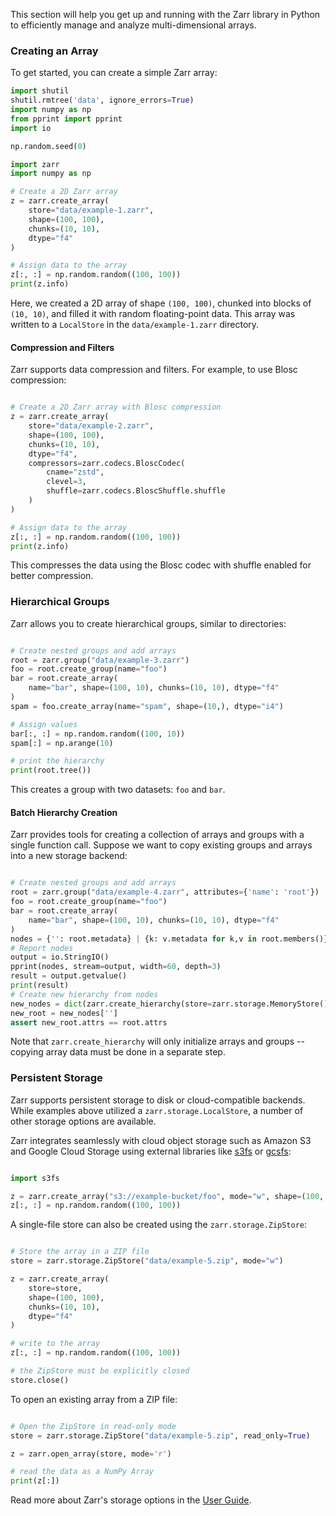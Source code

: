 This section  will help you get up and running with
the Zarr library in Python to efficiently manage and analyze multi-dimensional arrays.

### Creating an Array

To get started, you can create a simple Zarr array:

```python exec="true" session="quickstart"
import shutil
shutil.rmtree('data', ignore_errors=True)
import numpy as np
from pprint import pprint
import io

np.random.seed(0)
```

```python exec="true" session="quickstart" source="above" result="ansi"
import zarr
import numpy as np

# Create a 2D Zarr array
z = zarr.create_array(
    store="data/example-1.zarr",
    shape=(100, 100),
    chunks=(10, 10),
    dtype="f4"
)

# Assign data to the array
z[:, :] = np.random.random((100, 100))
print(z.info)
```

Here, we created a 2D array of shape `(100, 100)`, chunked into blocks of
`(10, 10)`, and filled it with random floating-point data. This array was
written to a `LocalStore` in the `data/example-1.zarr` directory.

#### Compression and Filters

Zarr supports data compression and filters. For example, to use Blosc compression:


```python exec="true" session="quickstart" source="above" result="code"

# Create a 2D Zarr array with Blosc compression
z = zarr.create_array(
    store="data/example-2.zarr",
    shape=(100, 100),
    chunks=(10, 10),
    dtype="f4",
    compressors=zarr.codecs.BloscCodec(
        cname="zstd",
        clevel=3,
        shuffle=zarr.codecs.BloscShuffle.shuffle
    )
)

# Assign data to the array
z[:, :] = np.random.random((100, 100))
print(z.info)
```

This compresses the data using the Blosc codec with shuffle enabled for better compression.


### Hierarchical Groups

Zarr allows you to create hierarchical groups, similar to directories:

```python exec="true" session="quickstart" source="above" result="ansi"

# Create nested groups and add arrays
root = zarr.group("data/example-3.zarr")
foo = root.create_group(name="foo")
bar = root.create_array(
    name="bar", shape=(100, 10), chunks=(10, 10), dtype="f4"
)
spam = foo.create_array(name="spam", shape=(10,), dtype="i4")

# Assign values
bar[:, :] = np.random.random((100, 10))
spam[:] = np.arange(10)

# print the hierarchy
print(root.tree())
```

This creates a group with two datasets: `foo` and `bar`.

#### Batch Hierarchy Creation

Zarr provides tools for creating a collection of arrays and groups with a single function call.
Suppose we want to copy existing groups and arrays into a new storage backend:

```python exec="true" session="quickstart" source="above" result="html"

# Create nested groups and add arrays
root = zarr.group("data/example-4.zarr", attributes={'name': 'root'})
foo = root.create_group(name="foo")
bar = root.create_array(
    name="bar", shape=(100, 10), chunks=(10, 10), dtype="f4"
)
nodes = {'': root.metadata} | {k: v.metadata for k,v in root.members()}
# Report nodes
output = io.StringIO()
pprint(nodes, stream=output, width=60, depth=3)
result = output.getvalue()
print(result)
# Create new hierarchy from nodes
new_nodes = dict(zarr.create_hierarchy(store=zarr.storage.MemoryStore(), nodes=nodes))
new_root = new_nodes['']
assert new_root.attrs == root.attrs
```

Note that `zarr.create_hierarchy` will only initialize arrays and groups -- copying array data must
be done in a separate step.

### Persistent Storage

Zarr supports persistent storage to disk or cloud-compatible backends. While examples above
utilized a `zarr.storage.LocalStore`, a number of other storage options are available.

Zarr integrates seamlessly with cloud object storage such as Amazon S3 and Google Cloud Storage
using external libraries like [s3fs](https://s3fs.readthedocs.io) or
[gcsfs](https://gcsfs.readthedocs.io):

```python

import s3fs

z = zarr.create_array("s3://example-bucket/foo", mode="w", shape=(100, 100), chunks=(10, 10), dtype="f4")
z[:, :] = np.random.random((100, 100))
```

A single-file store can also be created using the `zarr.storage.ZipStore`:

```python exec="true" session="quickstart" source="above"

# Store the array in a ZIP file
store = zarr.storage.ZipStore("data/example-5.zip", mode="w")

z = zarr.create_array(
    store=store,
    shape=(100, 100),
    chunks=(10, 10),
    dtype="f4"
)

# write to the array
z[:, :] = np.random.random((100, 100))

# the ZipStore must be explicitly closed
store.close()
```

To open an existing array from a ZIP file:

```python exec="true" session="quickstart" source="above" result="code"

# Open the ZipStore in read-only mode
store = zarr.storage.ZipStore("data/example-5.zip", read_only=True)

z = zarr.open_array(store, mode='r')

# read the data as a NumPy Array
print(z[:])
```

Read more about Zarr's storage options in the [User Guide](user-guide/storage.md).
